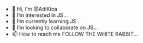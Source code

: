 - 👋 Hi, I’m @AdiKica
- 👀 I’m interested in JS...
- 🌱 I’m currently learning JS...
- 💞️ I’m looking to collaborate on JS...
- 📫 How to reach me FOLLOW THE WHITE RABBIT...

<!---
kaltersia/kaltersia is a ✨ special ✨ repository because its `README.md` (this file) appears on your GitHub profile.
You can click the Preview link to take a look at your changes.
--->
